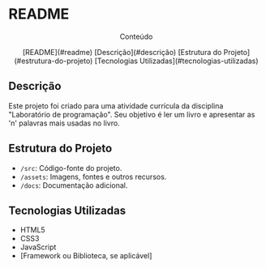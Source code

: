 # README

<p align="center">Conteúdo</p>
<p align="center"> [README](#readme)
   [Descrição](#descrição)
  [Estrutura do Projeto](#estrutura-do-projeto)
  [Tecnologias Utilizadas](#tecnologias-utilizadas)
 </p>

## Descrição

Este projeto foi criado para uma atividade currícula da disciplina "Laboratório de programação". Seu objetivo é ler um livro e apresentar as 'n' palavras mais usadas no livro.

## Estrutura do Projeto

- `/src`: Código-fonte do projeto.
- `/assets`: Imagens, fontes e outros recursos.
- `/docs`: Documentação adicional.

## Tecnologias Utilizadas

- HTML5
- CSS3
- JavaScript
- [Framework ou Biblioteca, se aplicável]

